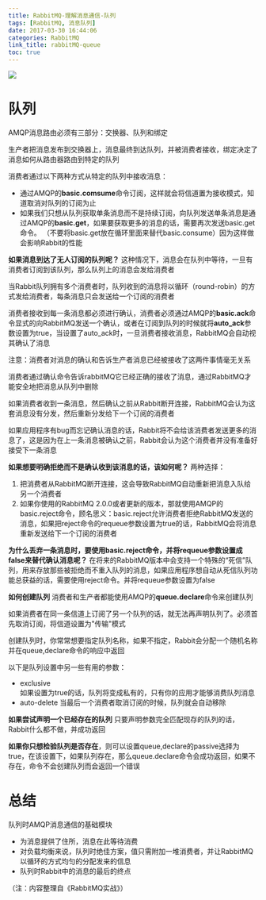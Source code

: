 ```yaml
---
title: RabbitMQ-理解消息通信-队列
tags: [RabbitMQ, 消息队列]
date: 2017-03-30 16:44:06
categories: RabbitMQ
link_title: rabbitMQ-queue
toc: true
---
```

![](http://onxkn9cbz.bkt.clouddn.com/rabbitmq.png)


# 队列
AMQP消息路由必须有三部分：交换器、队列和绑定

生产者把消息发布到交换器上，消息最终到达队列，并被消费者接收，绑定决定了消息如何从路由器路由到特定的队列

消费者通过以下两种方式从特定的队列中接收消息：
- 通过AMQP的**basic.comsume**命令订阅，这样就会将信道置为接收模式，知道取消对队列的订阅为止
- 如果我们只想从队列获取单条消息而不是持续订阅，向队列发送单条消息是通过AMQP的**basic.get**，如果要获取更多的消息的话，需要再次发送basic.get命令。
（不要将basic.get放在循环里面来替代basic.consume）因为这样做会影响Rabbit的性能

<!--more-->


**如果消息到达了无人订阅的队列呢？**
这种情况下，消息会在队列中等待，一旦有消费者订阅到该队列，那么队列上的消息会发给消费者

当Rabbit队列拥有多个消费者时，队列收到的消息将以循环（round-robin）的方式发给消费者，每条消息只会发送给一个订阅的消费者

消费者接收到每一条消息都必须进行确认，消费者必须通过AMQP的**basic.ack**命令显式的向RabbitMQ发送一个确认，或者在订阅到队列的时候就将**auto_ack**参数设置为true，当设置了auto_ack时，一旦消费者接收消息，RabbitMQ会自动视其确认了消息

注意：消费者对消息的确认和告诉生产者消息已经被接收了这两件事情毫无关系

消费者通过确认命令告诉rabbitMQ它已经正确的接收了消息，通过RabbitMQ才能安全地把消息从队列中删除

如果消费者收到一条消息，然后确认之前从Rabbit断开连接，RabbitMQ会认为这套消息没有分发，然后重新分发给下一个订阅的消费者

如果应用程序有bug而忘记确认消息的话，Rabbit将不会给该消费者发送更多的消息了，这是因为在上一条消息被确认之前，Rabbit会认为这个消费者并没有准备好接受下一条消息

**如果想要明确拒绝而不是确认收到该消息的话，该如何呢？**
两种选择：
1. 把消费者从RabbitMQ断开连接，这会导致RabbitMQ自动重新把消息入队给另一个消费者
2. 如果你使用的RabbitMQ 2.0.0或者更新的版本，那就使用AMQP的basic.reject命令，顾名思义：basic.reject允许消费者拒绝RabbitMQ发送的消息，如果把reject命令的requeue参数设置为true的话，RabbitMQ会将消息重新发送给下一个订阅的消费者

**为什么丢弃一条消息时，要使用basic.reject命令，并将requeue参数设置成false来替代确认消息呢？**
在将来的RabbitMQ版本中会支持一个特殊的“死信”队列，用来存放那些被拒绝而不重入队列的消息，如果应用程序想自动从死信队列功能总获益的话，需要使用reject命令。并将requeue参数设置为false

**如何创建队列**
消费者和生产者都能使用AMQP的**queue.declare**命令来创建队列

如果消费者在同一条信道上订阅了另一个队列的话，就无法再声明队列了。必须首先取消订阅，将信道设置为"传输"模式

创建队列时，你常常想要指定队列名称，如果不指定，Rabbit会分配一个随机名称并在queue,declare命令的响应中返回

以下是队列设置中另一些有用的参数：
- exclusive  
如果设置为true的话，队列将变成私有的，只有你的应用才能够消费队列消息
- auto-delete
当最后一个消费者取消订阅的时候，队列就会自动移除

**如果尝试声明一个已经存在的队列**
只要声明参数完全匹配现存的队列的话，Rabbit什么都不做，并成功返回

**如果你只想检验队列是否存在**，则可以设置queue,declare的passive选择为true，在该设置下，如果队列存在，那么queue.declare命令会成功返回，如果不存在，命令不会创建队列而会返回一个错误

# 总结
队列时AMQP消息通信的基础模块
- 为消息提供了住所，消息在此等待消费
- 对负载均衡来说，队列时绝佳方案，值只需附加一堆消费者，并让RabbitMQ以循环的方式均匀的分配发来的信息
- 队列时Rabbit中的消息的最后的终点


（注：内容整理自《RabbitMQ实战》）